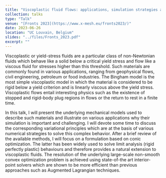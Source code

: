 ```yaml
---
title: "Viscoplastic fluid flows: applications, simulation strategies and challenges"
collection: talks
type: "Talk"
venue: "[Fronts 2023](https://www.x-mesh.eu/fronts2023/)"
date: 2023-06-26
location: "UC Louvain, Belgium"
slides: "../files/Fronts_2023.pdf"
excerpt: ""
---
```


Viscoplastic or yield-stress fluids are a particular class of non-Newtonian fluids which behave like a solid below a critical yield stress and flow like a viscous fluid for stresses higher than this threshold. Such materials are commonly found in various applications, ranging from geophysical flows, civil engineering, petroleum or food industries. The Bingham model is the most simple viscoplastic model in which the material is considered to be rigid below a yield criterion and is linearly viscous above the yield stress. Viscoplastic flows entail interesting physics such as the existence of stopped and rigid-body plug regions in flows or the return to rest in a finite time.

In this talk, I will present the underlying mechanical models used to describe such materials and illustrate on various applications why their simulation is important and challenging. I will devote some time to discuss the corresponding variational principles which are at the basis of various numerical strategies to solve this complex behavior. After a brief review of the available methods, I will focus on a formulation based on conic optimization. The latter has been widely used to solve limit analysis (rigid perfectly plastic) behaviours and therefore provides a natural extension to viscoplastic fluids. The resolution of the underlying large-scale non-smooth convex optimization problem is achieved using state-of-the art interior-point solvers which are shown to be more efficient than previous approaches such as Augmented Lagrangian techniques.